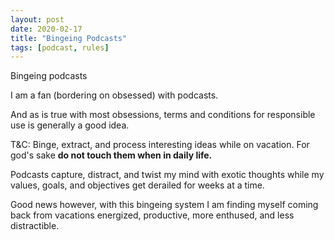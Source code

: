 ```yaml
---
layout: post
date: 2020-02-17
title: "Bingeing Podcasts"
tags: [podcast, rules]
---
```


Bingeing podcasts

I am a fan (bordering on obsessed) with podcasts.

And as is true with most obsessions, terms and conditions for responsible use is generally a good idea.

T&C: Binge, extract, and process interesting ideas while on vacation. For god's sake **do not touch them when in daily life.**

Podcasts capture, distract, and twist my mind with exotic thoughts while my values, goals, and objectives get derailed for weeks at a time.

Good news however, with this bingeing system I am finding myself coming back from vacations energized, productive, more enthused, and less distractible.
